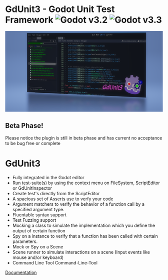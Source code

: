 
# GdUnit3 - Godot Unit Test Framework ![Godot v3.2](https://img.shields.io/badge/Godot-v3.2-%23478cbf?logo=godot-engine&logoColor=white) ![Godot v3.3](https://img.shields.io/badge/Godot-v3.3-%23478cbf?logo=godot-engine&logoColor=white)
![GdUnit3 Unit Test Framework](.//addons/gdUnit3/GdUnit3Banner.png)

## Beta Phase!
Please notice the plugin is still in beta phase and has current no acceptance to be bug free or complete

# GdUnit3
* Fully integrated in the Godot editor
* Run test-suite(s) by using the context menu on FileSystem, ScriptEditor or GdUnitInspector
* Create test's directly from the ScriptEditor
* A spacious set of Asserts use to verfy your code
* Argument matchers to verify the behavior of a function call by a specified argument type.
* Fluentable syntax support
* Test Fuzzing support
* Mocking a class to simulate the implementation which you define the output of certain function
* Spy on a instance to verify that a function has been called with certain parameters.
* Mock or Spy on a Scene
* Scene runner to simulate interactions on a scene (Input events like mouse and/or keyboard)
* Command Line Tool Command-Line-Tool

[Documentation](https://github.com/MikeSchulze/gdUnit3/wiki)
